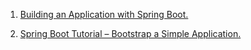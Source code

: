 1. [Building an Application with Spring Boot.](https://spring.io/guides/gs/spring-boot)

1. [Spring Boot Tutorial – Bootstrap a Simple Application.](https://www.baeldung.com/spring-boot-start)
